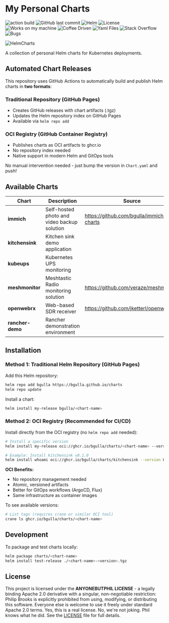 # My Personal Charts

![action build](https://github.com/bgulla/charts/actions/workflows/release.yaml/badge.svg)
![GitHub last commit](https://img.shields.io/github/last-commit/bgulla/charts)
![Helm](https://img.shields.io/badge/Helm-3-blue)
![License](https://img.shields.io/github/license/bgulla/charts)
![Works on my machine](https://img.shields.io/badge/works%20on-my%20machine-success)
![Coffee Driven](https://img.shields.io/badge/powered%20by-coffee-brown)
![Yaml Files](https://img.shields.io/badge/yaml%20files-too%20many-red)
![Stack Overflow](https://img.shields.io/badge/stolen%20from-stack%20overflow-orange)
![Bugs](https://img.shields.io/badge/bugs-it's%20a%20feature-purple)

![HelmCharts](/static/meme.png?raw=true)

A collection of personal Helm charts for Kubernetes deployments.

## Automated Chart Releases

This repository uses GitHub Actions to automatically build and publish Helm charts in **two formats**:

### Traditional Repository (GitHub Pages)
- Creates GitHub releases with chart artifacts (.tgz)
- Updates the Helm repository index on GitHub Pages
- Available via `helm repo add`

### OCI Registry (GitHub Container Registry)
- Publishes charts as OCI artifacts to ghcr.io
- No repository index needed
- Native support in modern Helm and GitOps tools

No manual intervention needed - just bump the version in `Chart.yaml` and push!

## Available Charts

| Chart | Description | Source |
|-------|-------------|--------|
| **immich** | Self-hosted photo and video backup solution | https://github.com/bgulla/immich-charts |
| **kitchensink** | Kitchen sink demo application | |
| **kubeups** | Kubernetes UPS monitoring | |
| **meshmonitor** | Meshtastic Radio monitoring solution | https://github.com/yeraze/meshmonitor |
| **openwebrx** | Web-based SDR receiver | https://github.com/jketterl/openwebrx |
| **rancher-demo** | Rancher demonstration environment | |

## Installation

### Method 1: Traditional Helm Repository (GitHub Pages)

Add this Helm repository:

```bash
helm repo add bgulla https://bgulla.github.io/charts
helm repo update
```

Install a chart:

```bash
helm install my-release bgulla/<chart-name>
```

### Method 2: OCI Registry (Recommended for CI/CD)

Install directly from the OCI registry (no `helm repo add` needed):

```bash
# Install a specific version
helm install my-release oci://ghcr.io/bgulla/charts/<chart-name> --version <version>

# Example: Install kitchensink v0.1.0
helm install whoami oci://ghcr.io/bgulla/charts/kitchensink --version 0.1.0
```

**OCI Benefits:**
- No repository management needed
- Atomic, versioned artifacts
- Better for GitOps workflows (ArgoCD, Flux)
- Same infrastructure as container images

To see available versions:
```bash
# List tags (requires crane or similar OCI tool)
crane ls ghcr.io/bgulla/charts/<chart-name>
```

## Development

To package and test charts locally:

```bash
helm package charts/<chart-name>
helm install test-release ./<chart-name>-<version>.tgz
```

## License

This project is licensed under the **ANYONEBUTPHIL LICENSE** - a legally binding Apache 2.0 derivative with a singular, non-negotiable restriction: Philip Brooks is explicitly prohibited from using, modifying, or distributing this software. Everyone else is welcome to use it freely under standard Apache 2.0 terms. Yes, this is a real license. No, we're not joking. Phil knows what he did. See the [LICENSE](LICENSE) file for full details.

